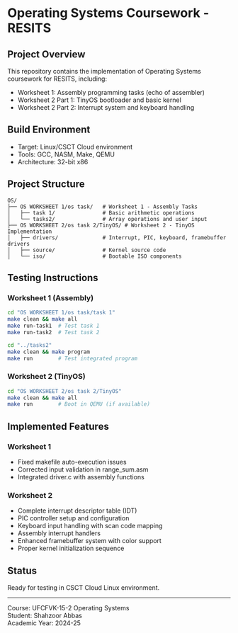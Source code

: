 # Operating Systems Coursework - RESITS

## Project Overview
This repository contains the implementation of Operating Systems coursework for RESITS, including:

- Worksheet 1: Assembly programming tasks (echo of assembler)
- Worksheet 2 Part 1: TinyOS bootloader and basic kernel
- Worksheet 2 Part 2: Interrupt system and keyboard handling

## Build Environment
- Target: Linux/CSCT Cloud environment
- Tools: GCC, NASM, Make, QEMU
- Architecture: 32-bit x86

## Project Structure
```
OS/
├── OS WORKSHEET 1/os task/   # Worksheet 1 - Assembly Tasks
│   ├── task 1/               # Basic arithmetic operations
│   └── tasks2/               # Array operations and user input
├── OS WORKSHEET 2/os task 2/TinyOS/ # Worksheet 2 - TinyOS Implementation
│   ├── drivers/              # Interrupt, PIC, keyboard, framebuffer drivers
│   ├── source/               # Kernel source code
│   └── iso/                  # Bootable ISO components
```

## Testing Instructions

### Worksheet 1 (Assembly)
```bash
cd "OS WORKSHEET 1/os task/task 1"
make clean && make all
make run-task1  # Test task 1
make run-task2  # Test task 2

cd "../tasks2"
make clean && make program
make run        # Test integrated program
```

### Worksheet 2 (TinyOS)
```bash
cd "OS WORKSHEET 2/os task 2/TinyOS"
make clean && make all
make run        # Boot in QEMU (if available)
```

## Implemented Features


### Worksheet 1
- Fixed makefile auto-execution issues
- Corrected input validation in range_sum.asm
- Integrated driver.c with assembly functions

### Worksheet 2
- Complete interrupt descriptor table (IDT)
- PIC controller setup and configuration
- Keyboard input handling with scan code mapping
- Assembly interrupt handlers
- Enhanced framebuffer system with color support
- Proper kernel initialization sequence

## Status
Ready for testing in CSCT Cloud Linux environment.

---
Course: UFCFVK-15-2 Operating Systems  
Student: Shahzoor Abbas  
Academic Year: 2024-25 